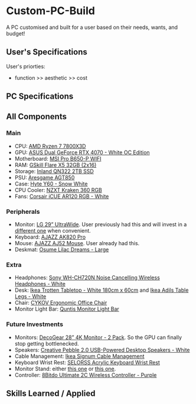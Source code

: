 # Custom-PC-Build
A PC customised and built for a user based on their needs, wants, and budget!



## User's Specifications
User's priorties:
- function >> aesthetic >> cost



## PC Specifications



## All Components
### Main
- CPU: [AMD Ryzen 7 7800X3D](https://www.amd.com/en/products/processors/desktops/ryzen/7000-series/amd-ryzen-7-7800x3d.html)
- GPU: [ASUS Dual GeForce RTX 4070 - White OC Edition](https://www.asus.com/ca-en/motherboards-components/graphics-cards/dual/dual-rtx4070-o12g-white/)
- Motherboard: [MSI Pro B650-P WIFI](https://www.msi.com/Motherboard/PRO-B650-P-WIFI) 
- RAM: [GSkill Flare X5 32GB (2x16)](https://www.gskill.com/product/165/396/1662622664/F5-6000J3636F16GX2-FX5)
- Storage: [Inland QN322 2TB SSD](https://www.techpowerup.com/ssd-specs/inland-qn322-2-tb.d1444)
- PSU: [Aresgame AGT850](https://www.aresgame.com/POWER.php?id=28&&name=AGT850)
- Case: [Hyte Y60 - Snow White](https://hyte.com/store/y60/cs-hyte-y60-ww?srsltid=AfmBOooWNnUulXkcXgd8aNGF0yUYMsFuU2U80WNj-LbhLCHYn_DpEz2k)
- CPU Cooler: [NZXT Kraken 360 RGB](https://nzxt.com/products/kraken-360-rgb?srsltid=AfmBOoooFas0trfDnvWGCImldhyNFDfbdqcWcwuKQbMR7MjDuHO0yjBa)
- Fans: [Corsair iCUE AR120 RGB - White](https://www.corsair.com/ca/en/p/case-fans/co-9050169-ww/icue-ar120-digital-rgb-120mm-pwm-fan-triple-pack-white-co-9050169-ww)
### Peripherals
- Monitor: [LG 29” UltraWide](https://www.lg.com/ca_en/monitors/ultrawide/29wq500-b/). User previously had this and will invest in a [different one](https://www.decogear.com/collections/monitors/products/deco-gear-28-4k-ultrawide-ips-monitor-60-hz?variant=44751371370727) when convenient.
- Keyboard: [AJAZZ AK820 Pro](https://ajazzstore.com/products/ajazz-ak820-pro?variant=42723205677109)
- Mouse: [AJAZZ AJ52 Mouse](https://ajazzbrand.com/products/ajazz-aj52-mouse?srsltid=AfmBOopitdJwuDJQ3O0E8jykWxbtBRj_sIArfwCgYR6dMoHt25t4r7fo). User already had this.
- Deskmat: [Osume Lilac Dreams - Large](https://osume.com/en-ca/products/lilac-dreams-standard-deskmat)
### Extra
- Headphones: [Sony WH-CH720N Noise Cancelling Wireless Headphones - White](https://www.amazon.ca/dp/B0BS74M665/?coliid=I3CR72NEX44ZZL&colid=36ZC2L2LP6I7Q&psc=1&ref_=list_c_wl_lv_ov_lig_dp_it)
- Desk: [Ikea Trotten Tabletop - White 180cm x 60cm](https://www.ikea.com/ca/en/p/trotten-tabletop-white-70474750/) and [Ikea Adils Table Legs - White](https://www.ikea.com/ca/en/p/adils-leg-white-90217972/)
- Chair: [CYKOV Ergonomic Office Chair](https://www.amazon.ca/%F0%9D%91%B6%F0%9D%91%AD%F0%9D%91%AD%F0%9D%91%B0%F0%9D%91%AA%F0%9D%91%AC-%F0%9D%91%AA%F0%9D%91%AF%F0%9D%91%A8%F0%9D%91%B0%F0%9D%91%B9-Ergonomic-Adjustable-Executive/dp/B0CF52Y6H7/ref=sr_1_5?crid=1JHV07EYQ1GVT&dib=eyJ2IjoiMSJ9.Dnnd2okWRmt5LIezX0oPDWQg9T6G_DV74sgKbGC-fB_QhWAcsXYtUfIGhEPQCjQZ4Qc0l5-QAVvGEYX9Cd3ZYVvpEYVoc7FDSmeNjfVaicrUub0vEWV-0QSnQbWK9dQuoBDcwoiZSXuTVHO2Jr2qCMs6jeAgqd1-hIBik19q9yqViocEMbViSzCfknKpPjhxgqQ3GT3Ppfr6Yt2E_mNmIUIYlsJlw4EZGh20ZQdoDYVe-AmwrP7C9SO3MTkp8vbnLCxPMbsDwZ8u2NgK60nxY6DyJ6ZCyDPb2coP5QOXiWI.j5zhoF--r5kcC7hUFsbAyE8Uwwhg6zCPftENyi30HXA&dib_tag=se&keywords=white%2Bergonomic%2Boffice%2Bchair&qid=1758655721&sprefix=white%2Bergon%2Caps%2C123&sr=8-5&th=1)
- Monitor Light Bar: [Quntis Monitor Light Bar](https://www.amazon.ca/Quntis-Computer-Auto-Dimming-Adjustment-Reading/dp/B08DKQ3JG1/ref=sr_1_5?crid=FBRY1Q2BKCUH&dib=eyJ2IjoiMSJ9.i6fX6CYdYm933a9ezC6fs8boY8sCtdkkQGYFG8UB5_z9JQLPbRJdOJr82a4gAiVWfNwuqMojEFWlNhbC4HjE55s0f0lJ4r3eyTAGZdRooluzUoSY21Y3IdUa8bPdmJjH2ceNkADIWqeD77N31Fyq0UXT4hKwAjFffyEai2QfOdcFElHM9ZIznZ3ZHhHDcZSjzbZeULzOL8OZremNYhN_2kcQ9tAoIiy8URnQbAKoCeTouakXUaIGwL_jL8mvLg8SGWMGqkPHLUFeu9yEV5-O53GIIAK1rHgxrgVej6RL8is.JJwQgcxmhk1y_QmD-aUoCr_5dXXxBV5X6KujXbBsO1I&dib_tag=se&keywords=benq+monitor+bar&qid=1758655913&s=electronics&sprefix=benq+mointor+bar%2Celectronics%2C71&sr=1-5)
### Future Investments
- Monitors: [DecoGear 28” 4K Monitor - 2 Pack](https://www.decogear.com/collections/monitors/products/deco-gear-28-4k-ultrawide-ips-monitor-60-hz?variant=44751371370727). So the GPU can finally stop getting bottlenecked.
- Speakers: [Creative Pebble 2.0 USB-Powered Desktop Speakers - White](https://www.amazon.ca/dp/B0791J2658/?coliid=I5XILRRT9602W&colid=1ES4EUEKFPLL1&psc=1&ref_=list_c_wl_lv_ov_lig_dp_it)
- Cable Management: [Ikea Signum Cable Management](https://www.ikea.com/ca/en/p/signum-cable-management-horizontal-silver-color-30200253/)
- Keyboard Wrist Rest: [SELORSS Acrylic Keyboard Wrist Rest](https://www.amazon.ca/dp/B0BND5YYQN/?coliid=I6BL2J25WYZF&colid=1ES4EUEKFPLL1&psc=1&ref_=list_c_wl_lv_ov_lig_dp_it)
- Monitor Stand: either [this one](https://www.amazon.ca/dp/B0CRH96V9F/?coliid=I33SF1RTOF1N8K&colid=1ES4EUEKFPLL1&th=1) or [this one](https://www.amazon.ca/dp/B0CJR9RHGP/?coliid=I32WTYQNDUVS97&colid=1ES4EUEKFPLL1&th=1).
- Controller: [8Bitdo Ultimate 2C Wireless Controller - Purple](https://www.amazon.ca/dp/B0D72TNXSC/?coliid=I2URYJ86TNMQXR&colid=3J32FENSIKXTO&psc=1&ref_=list_c_wl_lv_ov_lig_dp_it)


## Skills Learned / Applied

